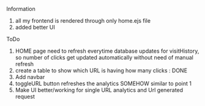 Information 
1. all my frontend is rendered through only home.ejs file
2. added better UI


ToDo
1. HOME page need to refresh everytime database updates for visitHistory, so number of clicks get updated automatically without need of manual refresh 
2. create a table to show which URL is having how many clicks : DONE
3. Add navbar
4. toggleURL button refreshes the analytics SOMEHOW similar to point 1
5. Make UI better/working for single URL analytics and Url generated request

